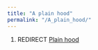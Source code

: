 ```yaml
---
title: "A plain hood"
permalink: "/A_plain_hood/"
---
```


1.  REDIRECT [Plain hood](Plain_hood "wikilink")